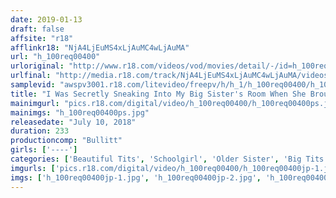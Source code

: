 ```yaml
---
date: 2019-01-13
draft: false
affsite: "r18"
afflinkr18: "NjA4LjEuMS4xLjAuMC4wLjAuMA"
url: "h_100req00400"
urloriginal: "http://www.r18.com/videos/vod/movies/detail/-/id=h_100req00400"
urlfinal: "http://media.r18.com/track/NjA4LjEuMS4xLjAuMC4wLjAuMA/videos/vod/movies/detail/-/id=h_100req00400"
samplevid: "awspv3001.r18.com/litevideo/freepv/h/h_1/h_100req00400/h_100req00400_dmb_w.mp4"
title: "I Was Secretly Sneaking Into My Big Sister's Room When She Brought Her Boyfriend Home This Little Sister Had To Hide Inside The Closet, And Watched While She Gave Her Boyfriend A Blowjob And That Made Her Hot And Horny! And When Her Boyfriend Found Out... 2"
mainimgurl: "pics.r18.com/digital/video/h_100req00400/h_100req00400ps.jpg"
mainimgs: "h_100req00400ps.jpg"
releasedate: "July 10, 2018"
duration: 233
productioncomp: "Bullitt"
girls: ['----']
categories: ['Beautiful Tits', 'Schoolgirl', 'Older Sister', 'Big Tits', 'Sister', 'Squirting', 'Threesome / Foursome', 'Hi-Def']
imgurls: ['pics.r18.com/digital/video/h_100req00400/h_100req00400jp-1.jpg', 'pics.r18.com/digital/video/h_100req00400/h_100req00400jp-2.jpg', 'pics.r18.com/digital/video/h_100req00400/h_100req00400jp-3.jpg', 'pics.r18.com/digital/video/h_100req00400/h_100req00400jp-4.jpg', 'pics.r18.com/digital/video/h_100req00400/h_100req00400jp-5.jpg', 'pics.r18.com/digital/video/h_100req00400/h_100req00400jp-6.jpg', 'pics.r18.com/digital/video/h_100req00400/h_100req00400jp-7.jpg', 'pics.r18.com/digital/video/h_100req00400/h_100req00400jp-8.jpg', 'pics.r18.com/digital/video/h_100req00400/h_100req00400jp-9.jpg', 'pics.r18.com/digital/video/h_100req00400/h_100req00400jp-10.jpg', 'pics.r18.com/digital/video/h_100req00400/h_100req00400jp-11.jpg', 'pics.r18.com/digital/video/h_100req00400/h_100req00400jp-12.jpg', 'pics.r18.com/digital/video/h_100req00400/h_100req00400jp-13.jpg', 'pics.r18.com/digital/video/h_100req00400/h_100req00400jp-14.jpg', 'pics.r18.com/digital/video/h_100req00400/h_100req00400jp-15.jpg', 'pics.r18.com/digital/video/h_100req00400/h_100req00400jp-16.jpg', 'pics.r18.com/digital/video/h_100req00400/h_100req00400jp-17.jpg', 'pics.r18.com/digital/video/h_100req00400/h_100req00400jp-18.jpg', 'pics.r18.com/digital/video/h_100req00400/h_100req00400jp-19.jpg', 'pics.r18.com/digital/video/h_100req00400/h_100req00400jp-20.jpg']
imgs: ['h_100req00400jp-1.jpg', 'h_100req00400jp-2.jpg', 'h_100req00400jp-3.jpg', 'h_100req00400jp-4.jpg', 'h_100req00400jp-5.jpg', 'h_100req00400jp-6.jpg', 'h_100req00400jp-7.jpg', 'h_100req00400jp-8.jpg', 'h_100req00400jp-9.jpg', 'h_100req00400jp-10.jpg', 'h_100req00400jp-11.jpg', 'h_100req00400jp-12.jpg', 'h_100req00400jp-13.jpg', 'h_100req00400jp-14.jpg', 'h_100req00400jp-15.jpg', 'h_100req00400jp-16.jpg', 'h_100req00400jp-17.jpg', 'h_100req00400jp-18.jpg', 'h_100req00400jp-19.jpg', 'h_100req00400jp-20.jpg']
---
```

